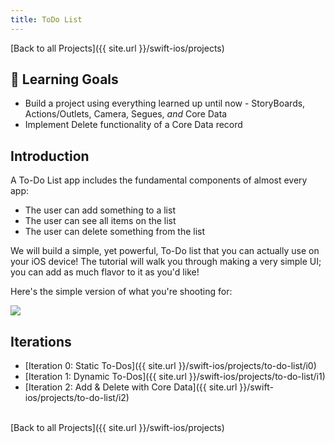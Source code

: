 ```yaml
---
title: ToDo List
---
```


[Back to all Projects]({{ site.url }}/swift-ios/projects)

## 🎯 Learning Goals

- Build a project using everything learned up until now - StoryBoards, Actions/Outlets, Camera, Segues, _and_ Core Data
- Implement Delete functionality of a Core Data record

## Introduction

A To-Do List app includes the fundamental components of almost every app:
- The user can add something to a list
- The user can see all items on the list
- The user can delete something from the list

We will build a simple, yet powerful, To-Do list that you can actually use on your iOS device! The tutorial will walk you through making a very simple UI; you can add as much flavor to it as you'd like!

Here's the simple version of what you're shooting for:

<img class="extra-small" src="./assets/to-do-list-example.gif">

## Iterations

- [Iteration 0: Static To-Dos]({{ site.url }}/swift-ios/projects/to-do-list/i0)
- [Iteration 1: Dynamic To-Dos]({{ site.url }}/swift-ios/projects/to-do-list/i1)
- [Iteration 2: Add & Delete with Core Data]({{ site.url }}/swift-ios/projects/to-do-list/i2)

<br>
[Back to all Projects]({{ site.url }}/swift-ios/projects)
